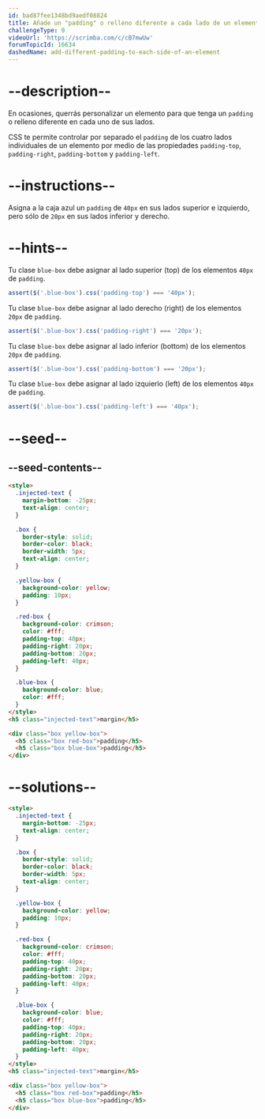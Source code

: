 ```yaml
---
id: bad87fee1348bd9aedf08824
title: Añade un "padding" o relleno diferente a cada lado de un elemento
challengeType: 0
videoUrl: 'https://scrimba.com/c/cB7mwUw'
forumTopicId: 16634
dashedName: add-different-padding-to-each-side-of-an-element
---
```


# --description--

En ocasiones, querrás personalizar un elemento para que tenga un `padding` o relleno diferente en cada uno de sus lados.

CSS te permite controlar por separado el `padding` de los cuatro lados individuales de un elemento por medio de las propiedades `padding-top`, `padding-right`, `padding-bottom` y `padding-left`.

# --instructions--

Asigna a la caja azul un `padding` de `40px` en sus lados superior e izquierdo, pero sólo de `20px` en sus lados inferior y derecho.

# --hints--

Tu clase `blue-box` debe asignar al lado superior (top) de los elementos `40px` de `padding`.

```js
assert($('.blue-box').css('padding-top') === '40px');
```

Tu clase `blue-box` debe asignar al lado derecho (right) de los elementos `20px` de `padding`.

```js
assert($('.blue-box').css('padding-right') === '20px');
```

Tu clase `blue-box` debe asignar al lado inferior (bottom) de los elementos `20px` de `padding`.

```js
assert($('.blue-box').css('padding-bottom') === '20px');
```

Tu clase `blue-box` debe asignar al lado izquierlo (left) de los elementos `40px` de `padding`.

```js
assert($('.blue-box').css('padding-left') === '40px');
```

# --seed--

## --seed-contents--

```html
<style>
  .injected-text {
    margin-bottom: -25px;
    text-align: center;
  }

  .box {
    border-style: solid;
    border-color: black;
    border-width: 5px;
    text-align: center;
  }

  .yellow-box {
    background-color: yellow;
    padding: 10px;
  }

  .red-box {
    background-color: crimson;
    color: #fff;
    padding-top: 40px;
    padding-right: 20px;
    padding-bottom: 20px;
    padding-left: 40px;
  }

  .blue-box {
    background-color: blue;
    color: #fff;
  }
</style>
<h5 class="injected-text">margin</h5>

<div class="box yellow-box">
  <h5 class="box red-box">padding</h5>
  <h5 class="box blue-box">padding</h5>
</div>
```

# --solutions--

```html
<style>
  .injected-text {
    margin-bottom: -25px;
    text-align: center;
  }

  .box {
    border-style: solid;
    border-color: black;
    border-width: 5px;
    text-align: center;
  }

  .yellow-box {
    background-color: yellow;
    padding: 10px;
  }

  .red-box {
    background-color: crimson;
    color: #fff;
    padding-top: 40px;
    padding-right: 20px;
    padding-bottom: 20px;
    padding-left: 40px;
  }

  .blue-box {
    background-color: blue;
    color: #fff;
    padding-top: 40px;
    padding-right: 20px;
    padding-bottom: 20px;
    padding-left: 40px;
  }
</style>
<h5 class="injected-text">margin</h5>

<div class="box yellow-box">
  <h5 class="box red-box">padding</h5>
  <h5 class="box blue-box">padding</h5>
</div>
```
